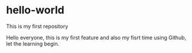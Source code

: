 # hello-world
This is my first repository

Hello everyone, this is my first feature and also my fisrt time using Github, let the learning begin.
